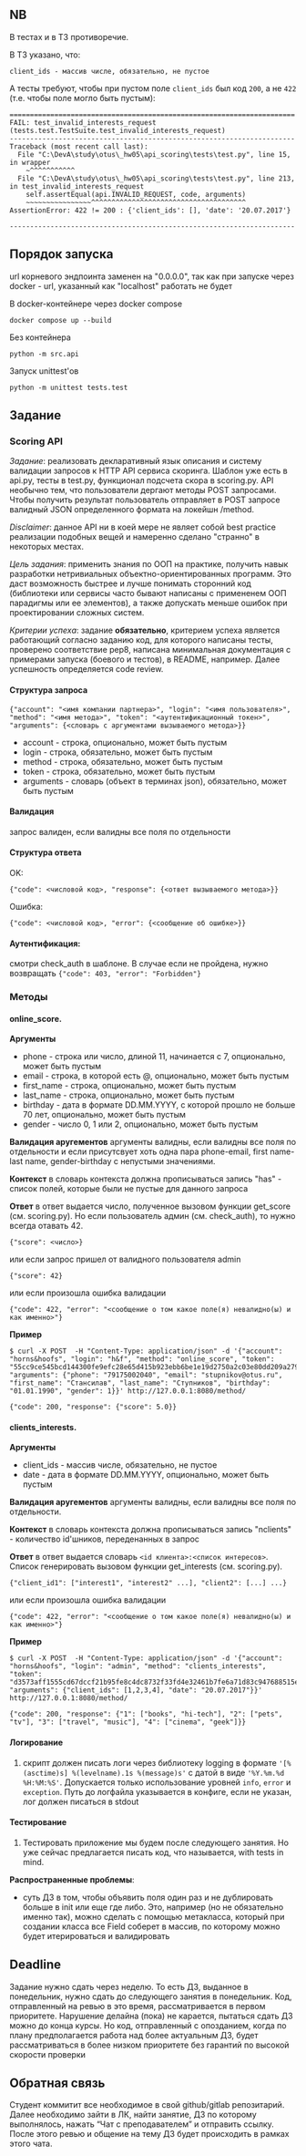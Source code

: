 ## NB

В тестах и в ТЗ противоречие.

В ТЗ указано, что:
```
client_ids - массив числе, обязательно, не пустое
```

А тесты требуют, чтобы при пустом поле `client_ids` был код `200`, а не `422` (т.е. чтобы поле могло быть пустым):
```
======================================================================
FAIL: test_invalid_interests_request (tests.test.TestSuite.test_invalid_interests_request)
----------------------------------------------------------------------
Traceback (most recent call last):
  File "C:\DevA\study\otus\_hw05\api_scoring\tests\test.py", line 15, in wrapper
    ~^^^^^^^^^^^
  File "C:\DevA\study\otus\_hw05\api_scoring\tests\test.py", line 213, in test_invalid_interests_request
    self.assertEqual(api.INVALID_REQUEST, code, arguments)
    ~~~~~~~~~~~~~~~~^^^^^^^^^^^^^^^^^^^^^^^^^^^^^^^^^^^^^^
AssertionError: 422 != 200 : {'client_ids': [], 'date': '20.07.2017'}

----------------------------------------------------------------------

```

## Порядок запуска

url корневого эндпоинта заменен на "0.0.0.0", так как при запуске через docker - url, указанный как "localhost" работать не будет

В docker-контейнере через docker compose
```commandline
docker compose up --build
```

Без контейнера
```commandline
python -m src.api
```

Запуск unittest'ов
```commandline
python -m unittest tests.test
```


## Задание
### Scoring API

*Задание*: реализовать декларативный язык описания и систему валидации запросов к HTTP API сервиса скоринга. Шаблон уже есть в api.py, тесты в test.py, функционал подсчета скора в scoring.py. API необычно тем, что пользователи дергают методы POST запросами. Чтобы получить результат пользователь отправляет в POST запросе валидный JSON определенного формата на локейшн /method.

*Disclaimer*: данное API ни в коей мере не являет собой best practice реализации подобных вещей и намеренно сделано "странно" в некоторых местах.

*Цель задания*: применить знания по ООП на практике, получить навык разработки нетривиальных объектно-ориентированных программ. Это даст возможность быстрее и лучше понимать сторонний код (библиотеки или сервисы часто бывают написаны с примененем ООП парадигмы или ее элементов), а также допускать меньше ошибок при проектировании сложных систем.

*Критерии успеха*: задание __обязательно__, критерием успеха является работающий согласно заданию код, для которого написаны тесты, проверено соответствие pep8, написана минимальная документация с примерами запуска (боевого и тестов), в README, например. Далее успешность определяется code review.

#### Структура запроса
```
{"account": "<имя компании партнера>", "login": "<имя пользователя>", "method": "<имя метода>", "token": "<аутентификационный токен>", "arguments": {<словарь с аргументами вызываемого метода>}}
```
* account - строка, опционально, может быть пустым
* login - строка, обязательно, может быть пустым
* method - строка, обязательно, может быть пустым
* token - строка, обязательно, может быть пустым
* arguments - словарь (объект в терминах json), обязательно, может быть пустым

#### Валидация
запрос валиден, если валидны все поля по отдельности

#### Структура ответа
OK:
```
{"code": <числовой код>, "response": {<ответ вызываемого метода>}}
```
Ошибка:
```
{"code": <числовой код>, "error": {<сообщение об ошибке>}}
```

#### Аутентификация:
смотри check_auth в шаблоне. В случае если не пройдена, нужно возвращать
```{"code": 403, "error": "Forbidden"}```

### Методы
#### online_score.
__Аргументы__
* phone - строка или число, длиной 11, начинается с 7, опционально, может быть пустым
* email - строка, в которой есть @, опционально, может быть пустым
* first_name - строка, опционально, может быть пустым
* last_name - строка, опционально, может быть пустым
* birthday - дата в формате DD.MM.YYYY, с которой прошло не больше 70 лет, опционально, может быть пустым
* gender - число 0, 1 или 2, опционально, может быть пустым

__Валидация аругементов__
аргументы валидны, если валидны все поля по отдельности и если присутсвует хоть одна пара phone-email, first name-last name, gender-birthday с непустыми значениями.

__Контекст__
в словарь контекста должна прописываться запись  "has" - список полей, которые были не пустые для данного запроса

__Ответ__
в ответ выдается число, полученное вызовом функции get_score (см. scoring.py). Но если пользователь админ (см. check_auth), то нужно всегда отавать 42.
```
{"score": <число>}
```
или если запрос пришел от валидного пользователя admin
```
{"score": 42}
```
или если произошла ошибка валидации
```
{"code": 422, "error": "<сообщение о том какое поле(я) невалидно(ы) и как именно>"}
```

__Пример__
```
$ curl -X POST  -H "Content-Type: application/json" -d '{"account": "horns&hoofs", "login": "h&f", "method": "online_score", "token": "55cc9ce545bcd144300fe9efc28e65d415b923ebb6be1e19d2750a2c03e80dd209a27954dca045e5bb12418e7d89b6d718a9e35af34e14e1d5bcd5a08f21fc95", "arguments": {"phone": "79175002040", "email": "stupnikov@otus.ru", "first_name": "Стансилав", "last_name": "Ступников", "birthday": "01.01.1990", "gender": 1}}' http://127.0.0.1:8080/method/
```
```
{"code": 200, "response": {"score": 5.0}}
```

#### clients_interests.
__Аргументы__
* client_ids - массив числе, обязательно, не пустое
* date - дата в формате DD.MM.YYYY, опционально, может быть пустым

__Валидация аругементов__
аргументы валидны, если валидны все поля по отдельности.

__Контекст__
в словарь контекста должна прописываться запись  "nclients" - количество id'шников,
переденанных в запрос

__Ответ__
в ответ выдается словарь `<id клиента>:<список интересов>`. Список генерировать вызовом функции get_interests (см. scoring.py).
```
{"client_id1": ["interest1", "interest2" ...], "client2": [...] ...}
```
или если произошла ошибка валидации
```
{"code": 422, "error": "<сообщение о том какое поле(я) невалидно(ы) и как именно>"}
```

__Пример__
```
$ curl -X POST  -H "Content-Type: application/json" -d '{"account": "horns&hoofs", "login": "admin", "method": "clients_interests", "token": "d3573aff1555cd67dccf21b95fe8c4dc8732f33fd4e32461b7fe6a71d83c947688515e36774c00fb630b039fe2223c991f045f13f24091386050205c324687a0", "arguments": {"client_ids": [1,2,3,4], "date": "20.07.2017"}}' http://127.0.0.1:8080/method/
```
```
{"code": 200, "response": {"1": ["books", "hi-tech"], "2": ["pets", "tv"], "3": ["travel", "music"], "4": ["cinema", "geek"]}}
```

#### Логирование
1. скрипт должен писать логи через библиотеку logging в формате `'[%(asctime)s] %(levelname).1s %(message)s'` c датой в виде `'%Y.%m.%d %H:%M:%S'`. Допускается только использование уровней `info`, `error` и `exception`. Путь до логфайла указывается в конфиге, если не указан, лог должен писаться в stdout

#### Тестирование
1. Тестировать приложение мы будем после следующего занятия. Но уже сейчас предлагается писать код, что называется, with tests in mind.

__Распространенные проблемы__:
* суть ДЗ в том, чтобы объявить поля один раз и не дублировать больше в init или еще где либо. Это, например (но не обязательно именно так), можно сделать с помощью метакласса, который при создании класса все Field соберет в массив, по которому можно будет итерироваться и валидировать

## Deadline
Задание нужно сдать через неделю. То есть ДЗ, выданное в понедельник, нужно сдать до следующего занятия в понедельник. Код, отправленный на ревью в это время, рассматривается в первом приоритете. Нарушение делайна (пока) не карается, пытаться сдать ДЗ можно до конца курсы. Но код, отправленный с опозданием, когда по плану предполагается работа над более актуальным ДЗ, будет рассматриваться в более низком приоритете без гарантий по высокой скорости проверки

## Обратная связь
Cтудент коммитит все необходимое в свой github/gitlab репозитарий. Далее необходимо зайти в ЛК, найти занятие, ДЗ по которому выполнялось, нажать “Чат с преподавателем” и отправить ссылку. После этого ревью и общение на тему ДЗ будет происходить в рамках этого чата.
